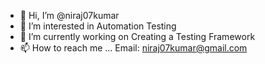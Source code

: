 - 👋 Hi, I’m @niraj07kumar
- 👀 I’m interested in Automation Testing
- 🌱 I’m currently working on Creating a Testing Framework
- 📫 How to reach me ... Email: niraj07kumar@gmail.com

<!---
niraj07kumar/niraj07kumar is a ✨ special ✨ repository because its `README.md` (this file) appears on your GitHub profile.
You can click the Preview link to take a look at your changes.
--->
